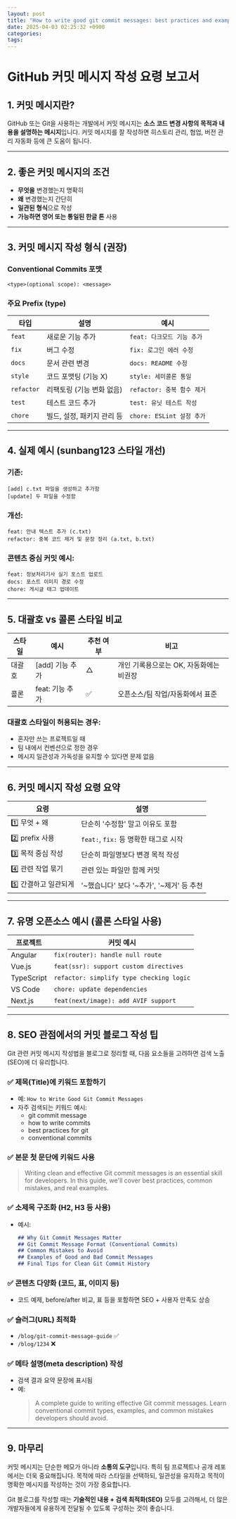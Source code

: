 ```yaml
---
layout: post
title: "How to write good git commit messages: best practices and examples"
date: 2025-04-03 02:25:32 +0900
categories: 
tags: 
---
```


# GitHub 커밋 메시지 작성 요령 보고서

## 1. 커밋 메시지란?
GitHub 또는 Git을 사용하는 개발에서 커밋 메시지는 **소스 코드 변경 사항의 목적과 내용을 설명하는 메시지**입니다. 커밋 메시지를 잘 작성하면 히스토리 관리, 협업, 버전 관리 자동화 등에 큰 도움이 됩니다.

---

## 2. 좋은 커밋 메시지의 조건
- **무엇을** 변경했는지 명확히
- **왜** 변경했는지 간단히
- **일관된 형식**으로 작성
- **가능하면 영어 또는 통일된 한글 톤** 사용

---

## 3. 커밋 메시지 작성 형식 (권장)

### Conventional Commits 포맷
```
<type>(optional scope): <message>
```

### 주요 Prefix (type)
| 타입      | 설명                          | 예시 |
|-----------|-------------------------------|------|
| `feat`    | 새로운 기능 추가              | `feat: 다크모드 기능 추가` |
| `fix`     | 버그 수정                     | `fix: 로그인 에러 수정` |
| `docs`    | 문서 관련 변경                | `docs: README 수정` |
| `style`   | 코드 포맷팅 (기능 X)         | `style: 세미콜론 통일` |
| `refactor`| 리팩토링 (기능 변화 없음)     | `refactor: 중복 함수 제거` |
| `test`    | 테스트 코드 추가              | `test: 유닛 테스트 작성` |
| `chore`   | 빌드, 설정, 패키지 관리 등     | `chore: ESLint 설정 추가` |

---

## 4. 실제 예시 (sunbang123 스타일 개선)

### 기존:
```
[add] c.txt 파일을 생성하고 추가함
[update] 두 파일을 수정함
```

### 개선:
```
feat: 안내 텍스트 추가 (c.txt)
refactor: 중복 코드 제거 및 문장 정리 (a.txt, b.txt)
```

### 콘텐츠 중심 커밋 예시:
```
feat: 정보처리기사 실기 포스트 업로드
docs: 포스트 이미지 경로 수정
chore: 게시글 태그 업데이트
```

---

## 5. 대괄호 vs 콜론 스타일 비교

| 스타일 | 예시 | 추천 여부 | 비고 |
|--------|------|------------|------|
| 대괄호 | [add] 기능 추가 | △       | 개인 기록용으로는 OK, 자동화에는 비권장 |
| 콜론   | feat: 기능 추가 | ✅      | 오픈소스/팀 작업/자동화에서 표준 |

### 대괄호 스타일이 허용되는 경우:
- 혼자만 쓰는 프로젝트일 때
- 팀 내에서 컨벤션으로 정한 경우
- 메시지 일관성과 가독성을 유지할 수 있다면 문제 없음

---

## 6. 커밋 메시지 작성 요령 요약

| 요령 | 설명 |
|------|------|
| 1️⃣ 무엇 + 왜 | 단순히 '수정함' 말고 이유도 포함 |
| 2️⃣ prefix 사용 | `feat:`, `fix:` 등 명확한 태그로 시작 |
| 3️⃣ 목적 중심 작성 | 단순히 파일명보다 변경 목적 작성 |
| 4️⃣ 관련 작업 묶기 | 관련 있는 파일만 함께 커밋 |
| 5️⃣ 간결하고 일관되게 | '~했습니다' 보다 '~추가', '~제거' 등 추천 |

---

## 7. 유명 오픈소스 예시 (콜론 스타일 사용)
| 프로젝트 | 커밋 예시 |
|----------|------------|
| Angular | `fix(router): handle null route` |
| Vue.js  | `feat(ssr): support custom directives` |
| TypeScript | `refactor: simplify type checking logic` |
| VS Code | `chore: update dependencies` |
| Next.js | `feat(next/image): add AVIF support` |

---

## 8. SEO 관점에서의 커밋 블로그 작성 팁
Git 관련 커밋 메시지 작성법을 블로그로 정리할 때, 다음 요소들을 고려하면 검색 노출(SEO)에 더 유리합니다.

### ✅ 제목(Title)에 키워드 포함하기
- 예: `How to Write Good Git Commit Messages`
- 자주 검색되는 키워드 예시:
  - git commit message
  - how to write commits
  - best practices for git
  - conventional commits

### ✅ 본문 첫 문단에 키워드 사용
> Writing clean and effective Git commit messages is an essential skill for developers. In this guide, we'll cover best practices, common mistakes, and real examples.

### ✅ 소제목 구조화 (H2, H3 등 사용)
- 예시:
  ```markdown
  ## Why Git Commit Messages Matter
  ## Git Commit Message Format (Conventional Commits)
  ## Common Mistakes to Avoid
  ## Examples of Good and Bad Commit Messages
  ## Final Tips for Clean Git Commit History
  ```

### ✅ 콘텐츠 다양화 (코드, 표, 이미지 등)
- 코드 예제, before/after 비교, 표 등을 포함하면 SEO + 사용자 만족도 상승

### ✅ 슬러그(URL) 최적화
- `/blog/git-commit-message-guide` ✅
- `/blog/1234` ❌

### ✅ 메타 설명(meta description) 작성
- 검색 결과 요약 문장에 표시됨
- 예:
  > A complete guide to writing effective Git commit messages. Learn conventional commit types, examples, and common mistakes developers should avoid.

---

## 9. 마무리
커밋 메시지는 단순한 메모가 아니라 **소통의 도구**입니다. 
특히 팀 프로젝트나 공개 레포에서는 더욱 중요해집니다. 목적에 따라 스타일을 선택하되, 일관성을 유지하고 목적이 명확한 메시지를 작성하는 것이 가장 중요합니다.

Git 블로그를 작성할 때는 **기술적인 내용 + 검색 최적화(SEO)** 모두를 고려해서, 더 많은 개발자들에게 유용하게 전달될 수 있도록 구성하는 것이 좋습니다.

